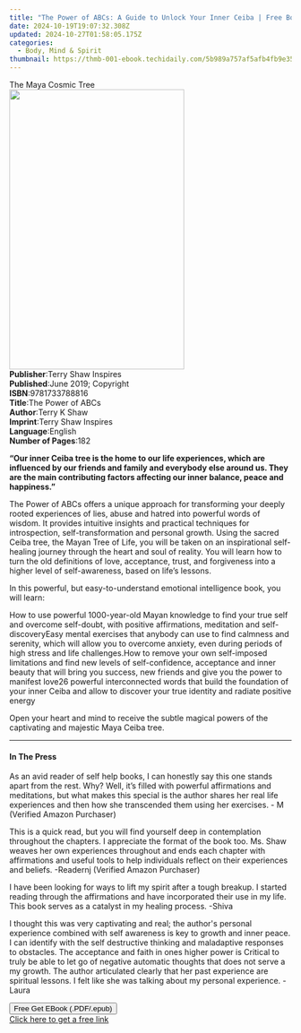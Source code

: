 ```yaml
---
title: "The Power of ABCs: A Guide to Unlock Your Inner Ceiba | Free Book"
date: 2024-10-19T19:07:32.308Z
updated: 2024-10-27T01:58:05.175Z
categories:
  - Body, Mind & Spirit
thumbnail: https://thmb-001-ebook.techidaily.com/5b989a757af5afb4fb9e35bb19da6bf4ffa0ec9d570a038bb060d425f7c70935.jpg
---
```

<main id="book-container">
  <div class="flex flex-col">
    <div class="book-brief flex-1 py-6 px-4 sm:p-6 md:py-10 md:px-8">
      <!-- brief-->
      <div class="book-brief-main">The Maya Cosmic Tree</div>
    </div>
    <div
      class="book-meta-info flex-1 grid gap-4 col-start-1 col-end-3 row-start-1 sm:mb-6 sm:grid-cols-4 lg:gap-6 lg:col-start-2 lg:row-end-6 lg:row-span-6 lg:mb-0"
    >
      <div
        class="book-meta-info-left place-content-center mt-4 p-4 text-sm leading-6 col-start-2 col-span-2 dark:text-slate-400"
      >
        <img
          class="w-full h-500 object-cover rounded-lg sm:h-255 sm:col-span-2 lg:col-span-full"
          src="https://img-001-ebook.techidaily.com/a9a2d84181a3c79e2d0b2e5e1a802e9af849280c8cf48f8b9c742caf773bd60e.jpg"
          alt=""
          width="312"
          height="500"
        />
      </div>
      <div
        class="book-meta-info-right mt-2 col-start-1 row-start-2 col-span-3 self-center"
      >
        <!-- meta data  -->
        <div class="flex flex-col px-4 md:px-8">
          <div class="flex-1">
            <strong>Publisher</strong>:<span class="px-2"
              >Terry Shaw Inspires</span
            >
          </div>
          <div class="flex-1">
            <strong>Published</strong>:<span class="px-2"
              >June 2019; Copyright</span
            >
          </div>
          <div class="flex-1">
            <strong>ISBN</strong>:<span class="px-2">9781733788816</span>
          </div>
          <div class="flex-1">
            <strong>Title</strong>:<span class="px-2">The Power of ABCs</span>
          </div>
          <div class="flex-1">
            <strong>Author</strong>:<span class="px-2">Terry K Shaw</span>
          </div>
          <div class="flex-1">
            <strong>Imprint</strong>:<span class="px-2"
              >Terry Shaw Inspires</span
            >
          </div>
          <div class="flex-1">
            <strong>Language</strong>:<span class="px-2">English</span>
          </div>
          <div class="flex-1">
            <strong>Number of Pages</strong>:<span class="px-2">182</span>
          </div>
        </div>
      </div>
    </div>
    <div class="book-description flex-1 py-6 px-4 sm:p-6 md:py-10 md:px-8">
      <div class="book-description-main">
        <div accordion-content="" id="description">
          <p>
            <strong>“Our inner </strong><strong>Ceiba tree </strong
            ><strong>is the home to our </strong
            ><strong>life experiences</strong
            ><strong
              >, which are influenced by our friends and family and everybody
              else around us. They are the main contributing factors affecting
              our </strong
            ><strong>inner balance</strong><strong>, </strong
            ><strong>peace</strong><strong> and </strong
            ><strong>happiness</strong><strong>.”</strong>
          </p>
          <p>
            The Power of ABCs offers a unique approach for transforming your
            deeply rooted experiences of lies, abuse and hatred into powerful
            words of wisdom. It provides intuitive insights and practical
            techniques for introspection, self-transformation and personal
            growth. Using the sacred Ceiba tree, the Mayan Tree of Life, you
            will be taken on an inspirational self-healing journey through the
            heart and soul of reality. You will learn how to turn the old
            definitions of love, acceptance, trust, and forgiveness into a
            higher level of self-awareness, based on life’s lessons.
          </p>
          <p>
            In this powerful, but easy-to-understand emotional intelligence
            book, you will learn:
          </p>
          How to use powerful 1000-year-old Mayan knowledge to find your true
          self and overcome self-doubt, with positive affirmations, meditation
          and self-discoveryEasy mental exercises that anybody can use to find
          calmness and serenity, which will allow you to overcome anxiety, even
          during periods of high stress and life challenges.How to remove your
          own self-imposed limitations and find new levels of self-confidence,
          acceptance and inner beauty that will bring you success, new friends
          and give you the power to manifest love26 powerful interconnected
          words that build the foundation of your inner Ceiba and allow to
          discover your true identity and radiate positive energy
          <p>
            Open your heart and mind to receive the subtle magical powers of the
            captivating and majestic Maya Ceiba tree.<strong></strong>
          </p>
        </div>
        <div class="accordion-fader"></div>
      </div>
    </div>
    <div class="book-excerpts flex-1 py-6 px-4 sm:p-6 md:py-10 md:px-8">
      <!-- excerpts-->
      <div class="book-excerpts-main">
        <hr />
        <h4 class="placeholder placeholder-heading">
          <span>In The Press</span>
        </h4>
        <p></p>
        <p>
          As an avid reader of self help books, I can honestly say this one
          stands apart from the rest. Why? Well, it’s filled with powerful
          affirmations and meditations, but what makes this special is the
          author shares her real life experiences and then how she transcended
          them using her exercises. - M (Verified Amazon Purchaser)
        </p>
        <p>
          This is a quick read, but you will find yourself deep in contemplation
          throughout the chapters. I appreciate the format of the book too. Ms.
          Shaw weaves her own experiences throughout and ends each chapter with
          affirmations and useful tools to help individuals reflect on their
          experiences and beliefs. -Readernj (Verified Amazon Purchaser)
        </p>
        <p>
          I have been looking for ways to lift my spirit after a tough breakup.
          I started reading through the affirmations and have incorporated their
          use in my life. This book serves as a catalyst in my healing process.
          -Shiva
        </p>
        <p>
          I thought this was very captivating and real; the author's personal
          experience combined with self awareness is key to growth and inner
          peace. I can identify with the self destructive thinking and
          maladaptive responses to obstacles. The acceptance and faith in ones
          higher power is Critical to truly be able to let go of negative
          automatic thoughts that does not serve a my growth. The author
          articulated clearly that her past experience are spiritual lessons. I
          felt like she was talking about my personal experience. -Laura
        </p>
        <p></p>
      </div>
    </div>
    <div
      class="book-about-author flex-1 py-6 px-4 sm:p-6 md:py-10 md:px-8"
    ></div>
    <div class="book-free-get flex-1 py-6 px-4 sm:p-6 md:py-10 md:px-8">
      <button
        id="btn-free-get"
        class="bg-blue-500 hover:bg-blue-700 text-white font-bold py-2 px-4 rounded"
      >
        Free Get EBook (.PDF/.epub)
      </button>
      <div id="countdown-display" class="px-2 text-lg mt-2"></div>
      <a
        id="free-link"
        class="hidden bg-blue-500 hover:bg-blue-700 text-white font-bold py-2 px-4 rounded"
        href="https://www.ebooks.com/en-us/book/209875006/the-power-of-abcs-a-guide-to-unlock-your-inner-ceiba/terry-k-shaw/"
        target="_blank"
        >Click here to get a free link</a
      >
    </div>
    <script>
      let countdownTime = 0;
      let countdownInterval = null;
      document
        .getElementById('btn-free-get')
        .addEventListener('click', startCountdown);
      function startCountdown() {
        countdownTime = new Date().getTime() + 60000 * 3;
        countdownInterval = setInterval(updateCountdown, 1000);
        document.getElementById('btn-free-get').disabled = true;
        document
          .getElementById('btn-free-get')
          .classList.add('bg-gray-500', 'cursor-not-allowed');
      }
      function updateCountdown() {
        let currentTime = new Date().getTime();
        let timeLeft = countdownTime - currentTime;
        let secondsLeft = Math.floor(timeLeft / 1000);
        document.getElementById('countdown-display').innerHTML =
          `Remaining time: ${secondsLeft} seconds.`;
        if (secondsLeft <= 0) {
          clearInterval(countdownInterval);
          document.getElementById('btn-free-get').classList.add('hidden');
          document.getElementById('free-link').classList.remove('hidden');
          document.getElementById('countdown-display').innerHTML = '';
        }
      }
    </script>
  </div>
</main>

<ins class="adsbygoogle"
      style="display:block"
      data-ad-client="ca-pub-7571918770474297"
      data-ad-slot="8358498916"
      data-ad-format="auto"
      data-full-width-responsive="true"></ins>
    